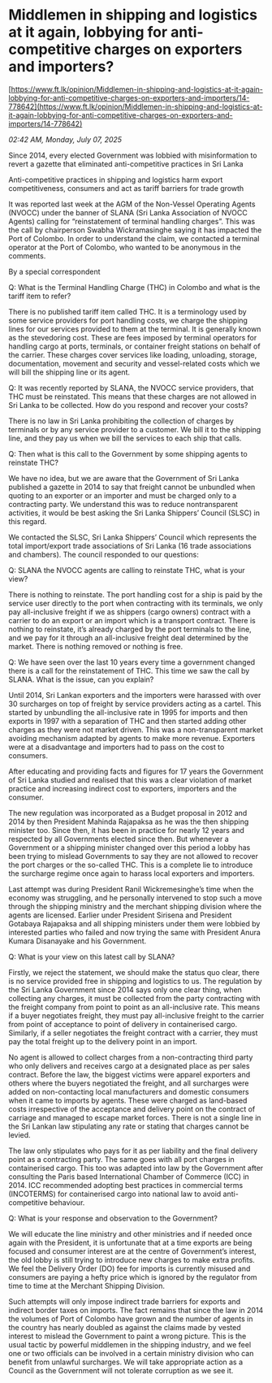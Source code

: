 # Middlemen in shipping and logistics at it again, lobbying for anti-competitive charges on exporters and importers?

[https://www.ft.lk/opinion/Middlemen-in-shipping-and-logistics-at-it-again-lobbying-for-anti-competitive-charges-on-exporters-and-importers/14-778642](https://www.ft.lk/opinion/Middlemen-in-shipping-and-logistics-at-it-again-lobbying-for-anti-competitive-charges-on-exporters-and-importers/14-778642)

*02:42 AM, Monday, July 07, 2025*

Since 2014, every elected Government was lobbied with misinformation to revert a gazette that eliminated anti-competitive practices in Sri Lanka

Anti-competitive practices in shipping and logistics harm export competitiveness, consumers and act as tariff barriers for trade growth

It was reported last week at the AGM of the Non-Vessel Operating Agents (NVOCC) under the banner of SLANA (Sri Lanka Association of NVOCC Agents) calling for “reinstatement of terminal handling charges”. This was the call by chairperson Swabha Wickramasinghe saying it has impacted the Port of Colombo. In order to understand the claim, we contacted a terminal operator at the Port of Colombo, who wanted to be anonymous in the comments.

By a special correspondent

Q: What is the Terminal Handling Charge (THC) in Colombo and what is the tariff item to refer?

There is no published tariff item called THC. It is a terminology used by some service providers for port handling costs, we charge the shipping lines for our services provided to them at the terminal. It is generally known as the stevedoring cost. These are fees imposed by terminal operators for handling cargo at ports, terminals, or container freight stations on behalf of the carrier. These charges cover services like loading, unloading, storage, documentation, movement and security and vessel-related costs which we will bill the shipping line or its agent.

Q: It was recently reported by SLANA, the NVOCC service providers, that THC must be reinstated. This means that these charges are not allowed in Sri Lanka to be collected. How do you respond and recover your costs?

There is no law in Sri Lanka prohibiting the collection of charges by terminals or by any service provider to a customer. We bill it to the shipping line, and they pay us when we bill the services to each ship that calls.

Q: Then what is this call to the Government by some shipping agents to reinstate THC?

We have no idea, but we are aware that the Government of Sri Lanka published a gazette in 2014 to say that freight cannot be unbundled when quoting to an exporter or an importer and must be charged only to a contracting party. We understand this was to reduce nontransparent activities, it would be best asking the Sri Lanka Shippers’ Council (SLSC) in this regard.

We contacted the SLSC, Sri Lanka Shippers’ Council which represents the total import/export trade associations of Sri Lanka (16 trade associations and chambers). The council responded to our questions:

Q: SLANA the NVOCC agents are calling to reinstate THC, what is your view?

There is nothing to reinstate. The port handling cost for a ship is paid by the service user directly to the port when contracting with its terminals, we only pay all-inclusive freight if we as shippers (cargo owners) contract with a carrier to do an export or an import which is a transport contract. There is nothing to reinstate, it’s already charged by the port terminals to the line, and we pay for it through an all-inclusive freight deal determined by the market. There is nothing removed or nothing is free.

Q: We have seen over the last 10 years every time a government changed there is a call for the reinstatement of THC. This time we saw the call by SLANA. What is the issue, can you explain?

Until 2014, Sri Lankan exporters and the importers were harassed with over 30 surcharges on top of freight by service providers acting as a cartel. This started by unbundling the all-inclusive rate in 1995 for imports and then exports in 1997 with a separation of THC and then started adding other charges as they were not market driven. This was a non-transparent market avoiding mechanism adapted by agents to make more revenue. Exporters were at a disadvantage and importers had to pass on the cost to consumers.

After educating and providing facts and figures for 17 years the Government of Sri Lanka studied and realised that this was a clear violation of market practice and increasing indirect cost to exporters, importers and the consumer.

The new regulation was incorporated as a Budget proposal in 2012 and 2014 by then President Mahinda Rajapaksa as he was the then shipping minister too. Since then, it has been in practice for nearly 12 years and respected by all Governments elected since then. But whenever a Government or a shipping minister changed over this period a lobby has been trying to mislead Governments to say they are not allowed to recover the port charges or the so-called THC. This is a complete lie to introduce the surcharge regime once again to harass local exporters and importers.

Last attempt was during President Ranil Wickremesinghe’s time when the economy was struggling, and he personally intervened to stop such a move through the shipping ministry and the merchant shipping division where the agents are licensed. Earlier under President Sirisena and President Gotabaya Rajapaksa and all shipping ministers under them were lobbied by interested parties who failed and now trying the same with President Anura Kumara Disanayake and his Government.

Q: What is your view on this latest call by SLANA?

Firstly, we reject the statement, we should make the status quo clear, there is no service provided free in shipping and logistics to us. The regulation by the Sri Lanka Government since 2014 says only one clear thing, when collecting any charges, it must be collected from the party contracting with the freight company from point to point as an all-inclusive rate. This means if a buyer negotiates freight, they must pay all-inclusive freight to the carrier from point of acceptance to point of delivery in containerised cargo. Similarly, if a seller negotiates the freight contract with a carrier, they must pay the total freight up to the delivery point in an import.

No agent is allowed to collect charges from a non-contracting third party who only delivers and receives cargo at a designated place as per sales contract. Before the law, the biggest victims were apparel exporters and others where the buyers negotiated the freight, and all surcharges were added on non-contacting local manufacturers and domestic consumers when it came to imports by agents. These were charged as land-based costs irrespective of the acceptance and delivery point on the contract of carriage and managed to escape market forces. There is not a single line in the Sri Lankan law stipulating any rate or stating that charges cannot be levied.

The law only stipulates who pays for it as per liability and the final delivery point as a contracting party. The same goes with all port charges in containerised cargo. This too was adapted into law by the Government after consulting the Paris based International Chamber of Commerce (ICC) in 2014. ICC recommended adopting best practices in commercial terms (INCOTERMS) for containerised cargo into national law to avoid anti-competitive behaviour.

Q: What is your response and observation to the Government?

We will educate the line ministry and other ministries and if needed once again with the President, it is unfortunate that at a time exports are being focused and consumer interest are at the centre of Government’s interest, the old lobby is still trying to introduce new charges to make extra profits. We feel the Delivery Order (DO) fee for imports is currently misused and consumers are paying a hefty price which is ignored by the regulator from time to time at the Merchant Shipping Division.

Such attempts will only impose indirect trade barriers for exports and indirect border taxes on imports. The fact remains that since the law in 2014 the volumes of Port of Colombo have grown and the number of agents in the country has nearly doubled as against the claims made by vested interest to mislead the Government to paint a wrong picture. This is the usual tactic by powerful middlemen in the shipping industry, and we feel one or two officials can be involved in a certain ministry division who can benefit from unlawful surcharges. We will take appropriate action as a Council as the Government will not tolerate corruption as we see it.

